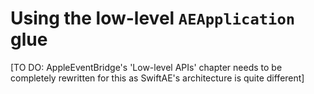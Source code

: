 # Using the low-level `AEApplication` glue

[TO DO: AppleEventBridge's  'Low-level APIs' chapter needs to be completely rewritten for this as SwiftAE's architecture is quite different]